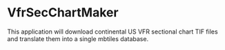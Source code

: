 # VfrSecChartMaker
This application will download continental US VFR sectional chart TIF files and translate them into a single mbtiles database. 
